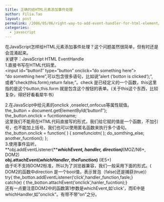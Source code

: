 ```yaml
---
title: 正确的给HTML元素添加事件处理
author: Filia.Tao
layout: post
permalink: /2006/05/06/right-way-to-add-event-handler-for-html-element/
categories:
  - javascript
---
```

在JavaScript怎样给HTML元素添加事件处理？这个问题虽然很简单，但有时还是会混淆起来。  
关键字：JavaScript HTML EventHandle  
1.直接书写在HTML代码里。  
<input id=”button1&#8243; type=”button” onclick=”do something here”>  
“do something here”,可以包含很多语句，比如说”alert (&#8216;botton is clicked‘);“,  
或者”check(this.form);return false;”。check 是已经定义的一个函数，this这里指的是这个button,this.form 就是包含这个按钮的表单。(关于this这个东西，比较复杂，得好好看看犀牛书）

2.在JavaScipt中给元素的onclick ,onselect,onfocus等属性赋值。  
the_button = document.getElementById(&#8216;button1&#8243;);  
the_button.onclick = fucntionname;  
这里我们不能用在HTML代码直接写的形式，我们给它赋的值是一个函数，不加引号，也不能加上括号。我们也可以使用匿名函数来执行多个语句。  
the\_button.onclick = function( ) { somefunciotn( ); do\_somthing\_else; another\_fucntion(); };  
3.使用事件监听。  
**obj.addEventListener(*****whichEvent, handler, direction)***(MOZ/N6+, DOM2)  
**obj.attachEvent(*****whichHandler*****, *****theFunction*****)** (IE5+)  
由于IE不支持DOM2标准，所以为了浏览器兼容，我们一般采用下面的形式。( DOM2的函数中direction 是一个bool值，表示冒泡（false)还是捕获(true)）  
try{ the\_botton.addEventListener(&#8216;click&#8217;,handler\_function,fasle;}  
catch(e) { the\_botton.attachEvent(&#8216;onclick&#8217;,hanler\_fucntion);}  
还有一点要注意DOM2中的函数第1参数是whichEvent,如&#8217;click&#8217;，而IE中是whichHandler,如”onclick”。有带不带”on”之分。